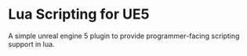 # Lua Scripting for UE5

A simple unreal engine 5 plugin to provide programmer-facing scripting support in lua.
